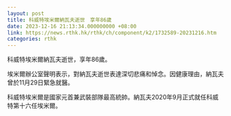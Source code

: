 ```yaml
---
layout: post
title: 科威特埃米爾納瓦夫逝世　享年86歲
date: 2023-12-16 21:13:34.000000000 +08:00
link: https://news.rthk.hk/rthk/ch/component/k2/1732589-20231216.htm
categories: rthk
---
```


科威特埃米爾納瓦夫逝世，享年86歲。

埃米爾辦公室聲明表示，對納瓦夫逝世表達深切悲痛和悼念。因健康理由，納瓦夫曾於11月29日緊急就醫。

科威特埃米爾是國家元首兼武裝部隊最高統帥。納瓦夫2020年9月正式就任科威特第十六任埃米爾。
